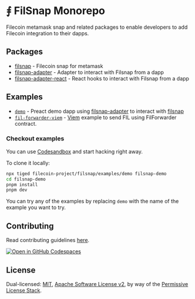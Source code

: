 # ⨎ FilSnap Monorepo

Filecoin metamask snap and related packages to enable developers to add Filecoin integration to their dapps.

## Packages

- [filsnap](https://github.com/filecoin-project/filsnap/tree/master/packages/snap) - Filecoin snap for metamask
- [filsnap-adapter](https://github.com/filecoin-project/filsnap/tree/master/packages/adapter) - Adapter to interact with Filsnap from a dapp
- [filsnap-adapter-react](https://github.com/filecoin-project/filsnap/tree/master/packages/adapter-react) - React hooks to interact with Filsnap from a dapp

## Examples

- [`demo`](https://github.com/filecoin-project/filsnap/tree/master/examples/demo) - Preact demo dapp using [filsnap-adapter](<[./packages/adapter](https://github.com/filecoin-project/filsnap/tree/master/packages/adapter)>) to interact with [filsnap](<[./packages/snap](https://github.com/filecoin-project/filsnap/tree/master/packages/snap)>)
- [`fil-forwarder-viem`](https://github.com/filecoin-project/filsnap/tree/master/examples/fil-forwarder-viem) - [Viem](https://viem.sh/) example to send FIL using FilForwarder contract.

### Checkout examples

You can use [Codesandbox](https://githubbox.com/filecoin-project/filsnap/tree/master/examples/demo) and start hacking right away.

To clone it locally:

```bash
npx tiged filecoin-project/filsnap/examples/demo filsnap-demo
cd filsnap-demo
pnpm install
pnpm dev
```

You can try any of the examples by replacing `demo` with the name of the example you want to try.

## Contributing

Read contributing guidelines [here](.github/CONTRIBUTING.md).

[![Open in GitHub Codespaces](https://github.com/codespaces/badge.svg)](https://codespaces.new/filecoin-project/filsnap)

## License

Dual-licensed: [MIT](./LICENSE-MIT), [Apache Software License v2](./LICENSE-APACHE), by way of the
[Permissive License Stack](https://protocol.ai/blog/announcing-the-permissive-license-stack/).
